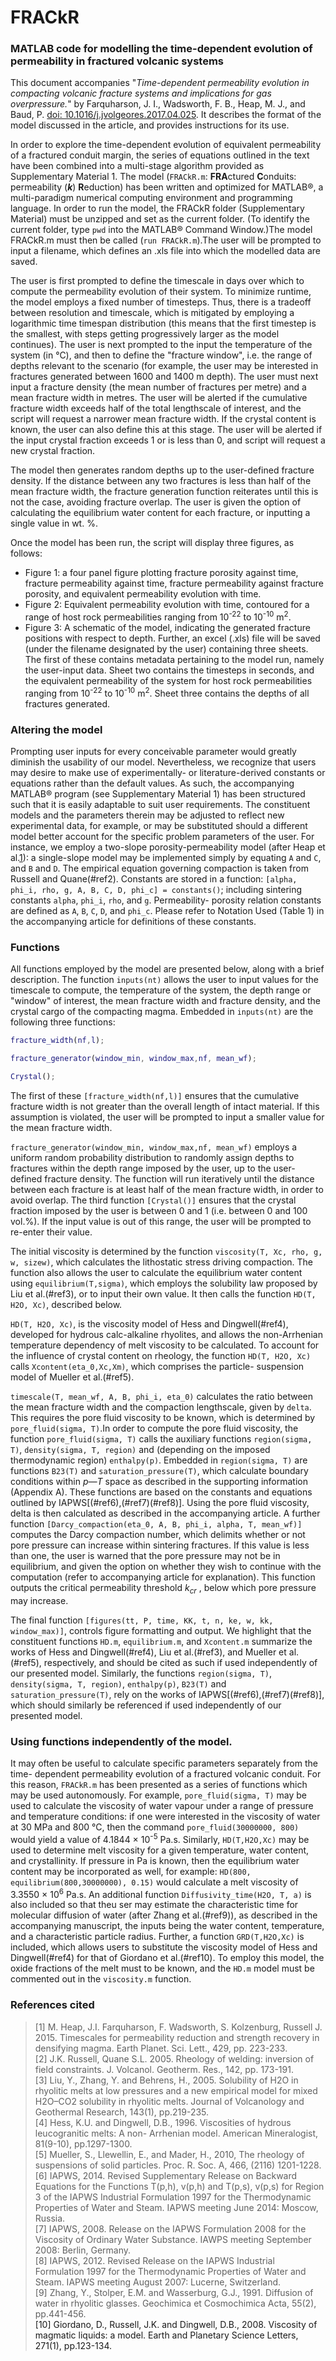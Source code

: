 # FRACkR
### MATLAB code for modelling the time-dependent evolution of permeability in fractured volcanic systems

This document accompanies "*Time-dependent permeability evolution in compacting volcanic fracture systems and implications for gas overpressure.*" by Farquharson, J. I., Wadsworth, F. B., Heap, M. J., and Baud, P. [doi: 10.1016/j.jvolgeores.2017.04.025](https://doi.org/10.1016/j.jvolgeores.2017.04.025). It describes the format of the model discussed in the article, and provides instructions for its use.

In order to explore the time-dependent evolution of equivalent permeability of a fractured conduit margin, the series of equations outlined in the text have been combined into a multi-stage algorithm provided as Supplementary Material 1. The model (`FRACkR.m`: **FRA**ctured **C**onduits: permeability (**_k_**) **R**eduction) has been written and optimized for MATLAB®, a multi-paradigm numerical computing environment and programming language. In order to run the model, the FRACkR folder (Supplementary Material) must be unzipped and set as the current folder. (To identify the current folder, type `pwd` into the MATLAB® Command Window.)The model FRACkR.m must then be called (`run FRACkR.m`).The user will be prompted to input a filename, which defines an .xls file into which the modelled data are saved.

The user is first prompted to define the timescale in days over which to compute the permeability evolution of their system. To minimize runtime, the model employs a fixed number of timesteps. Thus, there is a tradeoff between resolution and timescale, which is mitigated by employing a logarithmic time timespan distribution (this means that the first timestep is the smallest, with steps getting progressively larger as the model continues). The user is next prompted to the input the temperature of the system (in °C), and then to define the "fracture window", i.e. the range of depths relevant to the scenario (for example, the user may be interested in fractures generated between 1600 and 1400 m depth). The user must next input a fracture density (the mean number of fractures per metre) and a mean fracture width in metres. The user will be alerted if the cumulative fracture width exceeds half of the total lengthscale of interest, and the script will request a narrower mean fracture width. If the crystal content is known, the user can also define this at this stage. The user will be alerted if the input crystal fraction exceeds 1 or is less than 0, and script will request a new crystal fraction.

The model then generates random depths up to the user-defined fracture density. If the distance between any two fractures is less than half of the mean fracture width, the fracture generation function reiterates until this is not the case, avoiding fracture overlap. The user is given the option of calculating the equilibrium water content for each fracture, or inputting a single value in wt. %.

Once the model has been run, the script will display three figures, as follows:
- Figure 1: a four panel figure plotting fracture porosity against time, fracture permeability against time, fracture permeability against fracture porosity, and equivalent permeability evolution with time.
- Figure 2: Equivalent permeability evolution with time, contoured for a range of host rock permeabilities ranging from 10<sup>-22</sup> to 10<sup>-10</sup> m<sup>2</sup>.
- Figure 3: A schematic of the model, indicating the generated fracture positions with respect to depth.
Further, an excel (.xls) file will be saved (under the filename designated by the user) containing three sheets. The first of these contains metadata pertaining to the model run, namely the user-input data. Sheet two contains the timesteps in seconds, and the equivalent permeability of the system for host rock permeabilities ranging from 10<sup>-22</sup> to 10<sup>-10</sup> m<sup>2</sup>. Sheet three contains the depths of all fractures generated.

### Altering the model

Prompting user inputs for every conceivable parameter would greatly diminish the usability of our model. Nevertheless, we recognize that users may desire to make use of experimentally- or literature-derived constants or equations rather than the default values. As such, the accompanying MATLAB® program (see Supplementary Material 1) has been structured such that it is easily adaptable to suit user requirements. The constituent models and the parameters therein may be adjusted to reflect new experimental data, for example, or may be substituted should a different model better account for the specific problem parameters of the user. For instance, we employ a two-slope porosity-permeability model (after Heap et al.[1](#ref1)): a single-slope model may be implemented simply by equating `A` and `C`, and `B` and `D`. The empirical equation governing compaction is taken from Russell and Quane(#ref2). Constants are stored in a function: `[alpha, phi_i, rho, g, A, B, C, D, phi_c] = constants()`; including sintering constants `alpha`, `phi_i`, `rho`, and `g`. Permeability- porosity relation constants are defined as `A`, `B`, `C`, `D`, and `phi_c`. Please refer to Notation Used (Table 1) in the accompanying article for definitions of these constants.

### Functions

All functions employed by the model are presented below, along with a brief description.
The function `inputs(nt)` allows the user to input values for the timescale to compute, the temperature of the system, the depth range or "window" of interest, the mean fracture width and fracture density, and the crystal cargo of the compacting magma. Embedded in `inputs(nt)` are the following three functions:
```Matlab
fracture_width(nf,l);
```
```Matlab
fracture_generator(window_min, window_max,nf, mean_wf);
```
```Matlab
Crystal();
```

The first of these `[fracture_width(nf,l)]` ensures that the cumulative fracture width is not greater than the overall length of intact material. If this assumption is violated, the user will be prompted to input a smaller value for the mean fracture width.

`fracture_generator(window_min, window_max,nf, mean_wf)` employs a uniform random probability distribution to randomly assign depths to fractures within the depth range imposed by the user, up to the user-defined fracture density. The function will run iteratively until the distance between each fracture is at least half of the mean fracture width, in order to avoid overlap.
The third function `[Crystal()]` ensures that the crystal fraction imposed by the user is between 0 and 1 (i.e. between 0 and 100 vol.%). If the input value is out of this range, the user will be prompted to re-enter their value.

The initial viscosity is determined by the function `viscosity(T, Xc, rho, g, w, sizew)`, which calculates the lithostatic stress driving compaction. The function also allows the user to calculate the equilibrium water content using `equilibrium(T,sigma)`, which employs the solubility law proposed by Liu et al.(#ref3), or to input their own value. It then calls the function `HD(T, H2O, Xc)`, described below.

`HD(T, H2O, Xc)`, is the viscosity model of Hess and Dingwell(#ref4), developed for hydrous calc-alkaline rhyolites, and allows the non-Arrhenian temperature dependency of melt viscosity to be calculated. To account for the influence of crystal content on rheology, the function `HD(T, H2O, Xc)` calls `Xcontent(eta_0,Xc,Xm)`, which comprises the particle- suspension model of Mueller et al.(#ref5).

`timescale(T, mean_wf, A, B, phi_i, eta_0)` calculates the ratio between the mean fracture width and the compaction lengthscale, given by `delta`. This requires the pore fluid viscosity to be known, which is determined by `pore_fluid(sigma, T)`.In order to compute the pore fluid viscosity, the function `pore_fluid(sigma, T)` calls the auxiliary functions `region(sigma, T)`, `density(sigma, T, region)` and (depending on the imposed thermodynamic region) `enthalpy(p)`. Embedded in `region(sigma, T)` are functions `B23(T)` and `saturation_pressure(T)`, which calculate boundary conditions within _p—T_ space as described in the supporting information (Appendix A). These functions are based on the constants and equations outlined by IAPWS[(#ref6),(#ref7)(#ref8)]. Using the pore fluid viscosity, delta is then calculated as described in the accompanying article. A further function `[Darcy_compaction(eta_0, A, B, phi_i, alpha, T, mean_wf)]` computes the Darcy compaction number, which delimits whether or not pore pressure can increase within sintering fractures. If this value is less than one, the user is warned that the pore pressure may not be in equilibrium, and given the option on whether they wish to continue with the computation (refer to accompanying article for explanation). This function outputs the critical permeability threshold _k<sub>cr</sub>_ , below which pore pressure may increase.

The final function `[figures(tt, P, time, KK, t, n, ke, w, kk, window_max)]`, controls figure formatting and output.
We highlight that the constituent functions `HD.m`, `equilibrium.m`, and `Xcontent.m` summarize the works of Hess and Dingwell(#ref4), Liu et al.(#ref3), and Mueller et al.(#ref5), respectively, and should be cited as such if used independently of our presented model. Similarly, the functions `region(sigma, T)`, `density(sigma, T, region)`, `enthalpy(p)`, `B23(T)` and `saturation_pressure(T)`, rely on the works of IAPWS[(#ref6),(#ref7)(#ref8)], which should similarly be referenced if used independently of our presented model.

### Using functions independently of the model.

It may often be useful to calculate specific parameters separately from the time- dependent permeability evolution of a fractured volcanic conduit. For this reason, `FRACkR.m` has been presented as a series of functions which may be used autonomously. For example, `pore_fluid(sigma, T)` may be used to calculate the viscosity of water vapour under a range of pressure and temperature conditions: if one were interested in the viscosity of water at 30 MPa and 800 °C, then the command `pore_fluid(30000000, 800)` would yield a value of 4.1844 × 10<sup>-5</sup> Pa.s. Similarly, `HD(T,H2O,Xc)` may be used to determine melt viscosity for a given temperature, water content, and crystallinity. If pressure in Pa is known, then the equilibrium water content may be incorporated as well, for example: `HD(800, equilibrium(800,30000000), 0.15)` would calculate a melt viscosity of 3.3550 × 10<sup>6</sup> Pa.s. An additional function `Diffusivity_time(H2O, T, a)` is also included so that theu ser may estimate the characteristic time for molecular diffusion of water (after Zhang et al.(#ref9)), as described in the accompanying manuscript, the inputs being the water content, temperature, and a characteristic particle radius. Further, a function `GRD(T,H2O,Xc)` is included, which allows users to substitute the viscosity model of Hess and Dingwell(#ref4) for that of Giordano et al.(#ref10). To employ this model, the oxide fractions of the melt must to be known, and the `HD.m` model must be commented out in the `viscosity.m` function.

### References cited
><a name="ref1"></a>[1] M. Heap, J.I. Farquharson, F. Wadsworth, S. Kolzenburg, Russell J. 2015. Timescales for permeability reduction and strength recovery in densifying magma. Earth Planet. Sci. Lett., 429, pp. 223-233.<br>
><a name="ref2"></a>[2] J.K. Russell, Quane S.L. 2005. Rheology of welding: inversion of field constraints. J. Volcanol. Geotherm. Res., 142, pp. 173-191.<br>
><a name="ref3"></a>[3] Liu, Y., Zhang, Y. and Behrens, H., 2005. Solubility of H2O in rhyolitic melts at low pressures and a new empirical model for mixed H2O–CO2 solubility in rhyolitic melts. Journal of Volcanology and Geothermal Research, 143(1), pp.219-235.<br>
><a name="ref4"></a>[4] Hess, K.U. and Dingwell, D.B., 1996. Viscosities of hydrous leucogranitic melts: A non- Arrhenian model. American Mineralogist, 81(9-10), pp.1297-1300.<br>
><a name="ref5"></a>[5] Mueller, S., Llewellin, E., and Mader, H., 2010, The rheology of suspensions of solid particles. Proc. R. Soc. A, 466, (2116) 1201-1228.<br>
><a name="ref6"></a>[6] IAPWS, 2014. Revised Supplementary Release on Backward Equations for the Functions T(p,h), v(p,h) and T(p,s), v(p,s) for Region 3 of the IAPWS Industrial Formulation 1997 for the Thermodynamic Properties of Water and Steam. IAPWS meeting June 2014: Moscow, Russia.<br>
><a name="ref7"></a>[7] IAPWS, 2008. Release on the IAPWS Formulation 2008 for the Viscosity of Ordinary Water Substance. IAWPS meeting September 2008: Berlin, Germany.<br>
><a name="ref8"></a>[8] IAPWS, 2012. Revised Release on the IAPWS Industrial Formulation 1997 for the Thermodynamic Properties of Water and Steam. IAPWS meeting August 2007: Lucerne, Switzerland.<br>
><a name="ref9"></a>[9] Zhang, Y., Stolper, E.M. and Wasserburg, G.J., 1991. Diffusion of water in rhyolitic glasses. Geochimica et Cosmochimica Acta, 55(2), pp.441-456.<br>
><a name="ref10">[10] Giordano, D., Russell, J.K. and Dingwell, D.B., 2008. Viscosity of magmatic liquids: a model. Earth and Planetary Science Letters, 271(1), pp.123-134.
